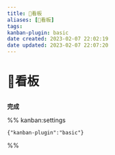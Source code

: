 ```yaml
---
title: 🔲看板
aliases: [🔲看板]
tags: 
kanban-plugin: basic
date created: 2023-02-07 22:02:19
date updated: 2023-02-07 22:07:20
---
```


# 🔲看板

##

**完成**

%% kanban:settings

```
{"kanban-plugin":"basic"}
```

%%
